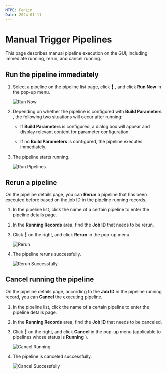 ```yaml
---
MTPE: FanLin
Date: 2024-01-11
---
```


# Manual Trigger Pipelines

This page describes manual pipeline execution on the GUI, including immediate running, rerun, and cancel running.

## Run the pipeline immediately

1. Select a pipeline on the pipeline list page, click __┇__ , and click __Run Now__ in the pop-up menu.

   ![Run Now](../../../images/mantriger01.png)

2. Depending on whether the pipeline is configured with __Build Parameters__ , the following two situations will occur after running:

   - If __Build Parameters__ is configured, a dialog box will appear and display relevant content for parameter configuration.

   - If no __Build Parameters__ is configured, the pipeline executes immediately.

3. The pipeline starts running.

   ![Run Pipelines](../../../images/mantriger02.png)

## Rerun a pipeline

On the pipeline details page, you can __Rerun__ a pipeline that has been executed before based on the job ID in the pipeline running records.

1. In the pipeline list, click the name of a certain pipeline to enter the pipeline details page.

2. In the __Running Records__ area, find the __Job ID__ that needs to be rerun.

3. Click __┇__ on the right, and click __Rerun__ in the pop-up menu.

   ![Rerun](../../../images/mantriger03.png)

4. The pipeline reruns successfully.

   ![Rerun Successfully](../../../images/mantriger04.png)

## Cancel running the pipeline

On the pipeline details page, according to the __Job ID__ in the pipeline running record, you can __Cancel__ the executing pipeline.

1. In the pipeline list, click the name of a certain pipeline to enter the pipeline details page.

2. In the __Running Records__ area, find the __Job ID__ that needs to be canceled.

3. Click __┇__ on the right, and click __Cancel__ in the pop-up menu (applicable to pipelines whose status is __Running__ ).

   ![Cancel Running](../../../images/mantriger05.png)

4. The pipeline is canceled successfully.

   ![Cancel Successfully](../../../images/mantriger06.png)
